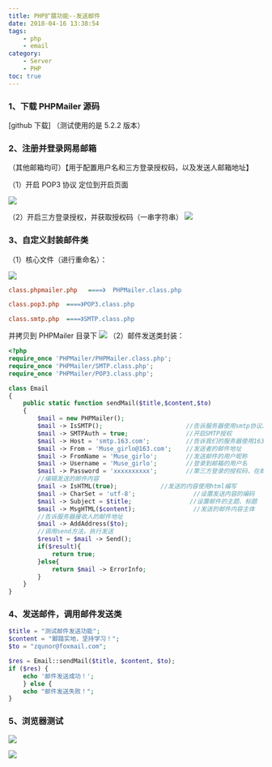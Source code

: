 ```yaml
---
title: PHP扩展功能--发送邮件
date: 2018-04-16 13:38:54
tags:
    - php
    - email
category:
    - Server
    - PHP
toc: true
---
```


### 1、下载 PHPMailer 源码

[github 下载]
（测试使用的是 5.2.2 版本）

### 2、注册并登录网易邮箱
（其他邮箱均可）【用于配置用户名和三方登录授权码，以及发送人邮箱地址】

（1）开启 POP3 协议 定位到开启页面

<!--more-->

![](https://images2018.cnblogs.com/blog/1049028/201803/1049028-20180327171400339-1436550372.png)

（2）开启三方登录授权，并获取授权码（一串字符串）
![](https://images2018.cnblogs.com/blog/1049028/201803/1049028-20180327171327537-1436075640.png)

### 3、自定义封装邮件类
（1）核心文件（进行重命名）：

![](https://images2018.cnblogs.com/blog/1049028/201803/1049028-20180327163714902-341662125.png)

```ini
class.phpmailer.php   ====》  PHPMailer.class.php

class.pop3.php  ====》POP3.class.php

class.smtp.php  ====》SMTP.class.php
```

并拷贝到 PHPMailer 目录下
![](https://images2018.cnblogs.com/blog/1049028/201803/1049028-20180327163714902-341662125.png)
（2）邮件发送类封装：

```php
<?php
require_once 'PHPMailer/PHPMailer.class.php';
require_once 'PHPMailer/SMTP.class.php';
require_once 'PHPMailer/POP3.class.php';

class Email
{
    public static function sendMail($title,$content,$to)
    {
        $mail = new PHPMailer();
        $mail -> IsSMTP();                       //告诉服务器使用smtp协议发送
        $mail -> SMTPAuth = true;                //开启SMTP授权
        $mail -> Host = 'smtp.163.com';          //告诉我们的服务器使用163的smtp服务器发送
        $mail -> From = 'Muse_girlo@163.com';    //发送者的邮件地址
        $mail -> FromName = 'Muse_girlo';        //发送邮件的用户昵称
        $mail -> Username = 'Muse_girlo';        //登录到邮箱的用户名
        $mail -> Password = 'xxxxxxxxxx';        //第三方登录的授权码，在邮箱里面设置
        //编辑发送的邮件内容
        $mail -> IsHTML(true);            //发送的内容使用html编写
        $mail -> CharSet = 'utf-8';                //设置发送内容的编码
        $mail -> Subject = $title;                //设置邮件的主题、标题
        $mail -> MsgHTML($content);                //发送的邮件内容主体
        //告诉服务器接收人的邮件地址
        $mail -> AddAddress($to);
        //调用send方法，执行发送
        $result = $mail -> Send();
        if($result){
            return true;
        }else{
            return $mail -> ErrorInfo;
        }
    }
}
```

### 4、发送邮件，调用邮件发送类

```php
$title = "测试邮件发送功能";
$content = "脚踏实地，坚持学习！";
$to = "zqunor@foxmail.com";

$res = Email::sendMail($title, $content, $to);
if ($res) {
    echo '邮件发送成功！';
    } else {
    echo "邮件发送失败！";
}
```

### 5、浏览器测试

![](https://images2018.cnblogs.com/blog/1049028/201803/1049028-20180327170739982-368374531.png)

![](https://images2018.cnblogs.com/blog/1049028/201803/1049028-20180327170830831-1433469872.png)

[github下载]: https://github.com/PHPMailer/PHPMailer
